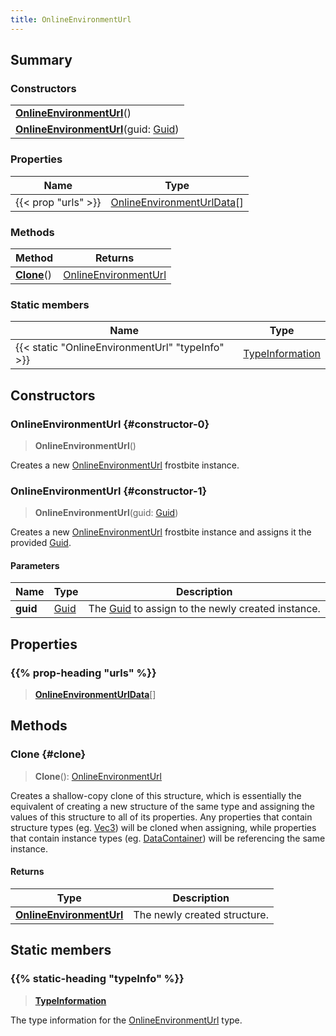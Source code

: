 ```yaml
---
title: OnlineEnvironmentUrl
---
```


## Summary

### Constructors

|  |
| --- |
| **[OnlineEnvironmentUrl](#constructor-0)**() |
| **[OnlineEnvironmentUrl](#constructor-1)**(guid: [Guid](/vext/ref/shared/type/guid)) |

### Properties

| Name | Type |
| ---- | ---- |
| {{< prop "urls" >}} | [OnlineEnvironmentUrlData](/vext/ref/fb/onlineenvironmenturldata)[] |

### Methods

| Method | Returns |
| ------ | ------- |
| **[Clone](#clone)**() | [OnlineEnvironmentUrl](/vext/ref/fb/onlineenvironmenturl) |

### Static members

| Name | Type |
| ---- | ---- |
| {{< static "OnlineEnvironmentUrl" "typeInfo" >}} | [TypeInformation](/vext/ref/shared/type/typeinformation) |

## Constructors

### OnlineEnvironmentUrl {#constructor-0}

> **OnlineEnvironmentUrl**()

Creates a new [OnlineEnvironmentUrl](/vext/ref/fb/onlineenvironmenturl) frostbite instance.

### OnlineEnvironmentUrl {#constructor-1}

> **OnlineEnvironmentUrl**(guid: [Guid](/vext/ref/shared/type/guid))

Creates a new [OnlineEnvironmentUrl](/vext/ref/fb/onlineenvironmenturl) frostbite instance and assigns it the provided [Guid](/vext/ref/shared/type/guid).

#### Parameters

| Name | Type | Description |
| ---- | ---- | ----------- |
| **guid** | [Guid](/vext/ref/shared/type/guid) | The [Guid](/vext/ref/shared/type/guid) to assign to the newly created instance. |

## Properties

### {{% prop-heading "urls" %}}

> **[OnlineEnvironmentUrlData](/vext/ref/fb/onlineenvironmenturldata)**[]

## Methods

### Clone {#clone}

> **Clone**(): [OnlineEnvironmentUrl](/vext/ref/fb/onlineenvironmenturl)

Creates a shallow-copy clone of this structure, which is essentially the equivalent of creating a new structure of the same type and assigning the values of this structure to all of its properties. Any properties that contain structure types (eg. [Vec3](/vext/ref/shared/type/vec3)) will be cloned when assigning, while properties that contain instance types (eg. [DataContainer](/vext/ref/shared/type/datacontainer)) will be referencing the same instance.

#### Returns

| Type | Description |
| ---- | ----------- |
| **[OnlineEnvironmentUrl](/vext/ref/fb/onlineenvironmenturl)** | The newly created structure. |

## Static members

### {{% static-heading "typeInfo" %}}

> **[TypeInformation](/vext/ref/shared/type/typeinformation)**

The type information for the [OnlineEnvironmentUrl](/vext/ref/fb/onlineenvironmenturl) type.


